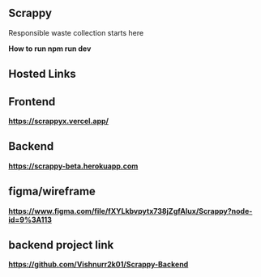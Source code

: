 ## Scrappy

Responsible waste collection starts here

<b>How to run<b>
npm run dev

## Hosted Links

## Frontend
https://scrappyx.vercel.app/
## Backend
https://scrappy-beta.herokuapp.com


## figma/wireframe
https://www.figma.com/file/fXYLkbvpytx738jZgfAlux/Scrappy?node-id=9%3A113

## backend project link
https://github.com/Vishnurr2k01/Scrappy-Backend
